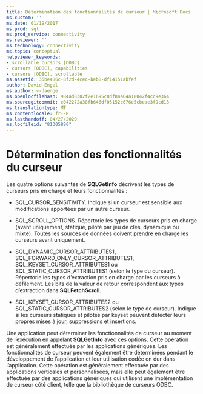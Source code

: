 ```yaml
---
title: Détermination des fonctionnalités de curseur | Microsoft Docs
ms.custom: ''
ms.date: 01/19/2017
ms.prod: sql
ms.prod_service: connectivity
ms.reviewer: ''
ms.technology: connectivity
ms.topic: conceptual
helpviewer_keywords:
- scrollable cursors [ODBC]
- cursors [ODBC], capabilities
- cursors [ODBC], scrollable
ms.assetid: 35be486c-8f2d-4cec-beb8-df14151abfef
author: David-Engel
ms.author: v-daenge
ms.openlocfilehash: 984ad8302f2e1695c8df84a64a18042f4cc9e364
ms.sourcegitcommit: e042272a38fb646df05152c676e5cbeae3f9cd13
ms.translationtype: MT
ms.contentlocale: fr-FR
ms.lasthandoff: 04/27/2020
ms.locfileid: "81305880"
---
```

# <a name="determining-cursor-capabilities"></a>Détermination des fonctionnalités du curseur
Les quatre options suivantes de **SQLGetInfo** décrivent les types de curseurs pris en charge et leurs fonctionnalités :  
  
-   SQL_CURSOR_SENSITIVITY. Indique si un curseur est sensible aux modifications apportées par un autre curseur.  
  
-   SQL_SCROLL_OPTIONS. Répertorie les types de curseurs pris en charge (avant uniquement, statique, piloté par jeu de clés, dynamique ou mixte). Toutes les sources de données doivent prendre en charge les curseurs avant uniquement.  
  
-   SQL_DYNAMIC_CURSOR_ATTRIBUTES1, SQL_FORWARD_ONLY_CURSOR_ATTRIBUTES1, SQL_KEYSET_CURSOR_ATTRIBUTES1 ou SQL_STATIC_CURSOR_ATTRIBUTES1 (selon le type du curseur). Répertorie les types d’extraction pris en charge par les curseurs à défilement. Les bits de la valeur de retour correspondent aux types d’extraction dans **SQLFetchScroll**.  
  
-   SQL_KEYSET_CURSOR_ATTRIBUTES2 ou SQL_STATIC_CURSOR_ATTRIBUTES2 (selon le type de curseur). Indique si les curseurs statiques et pilotés par keyset peuvent détecter leurs propres mises à jour, suppressions et insertions.  
  
 Une application peut déterminer les fonctionnalités de curseur au moment de l’exécution en appelant **SQLGetInfo** avec ces options. Cette opération est généralement effectuée par les applications génériques. Les fonctionnalités de curseur peuvent également être déterminées pendant le développement de l’application et leur utilisation codée en dur dans l’application. Cette opération est généralement effectuée par des applications verticales et personnalisées, mais elle peut également être effectuée par des applications génériques qui utilisent une implémentation de curseur côté client, telle que la bibliothèque de curseurs ODBC.

